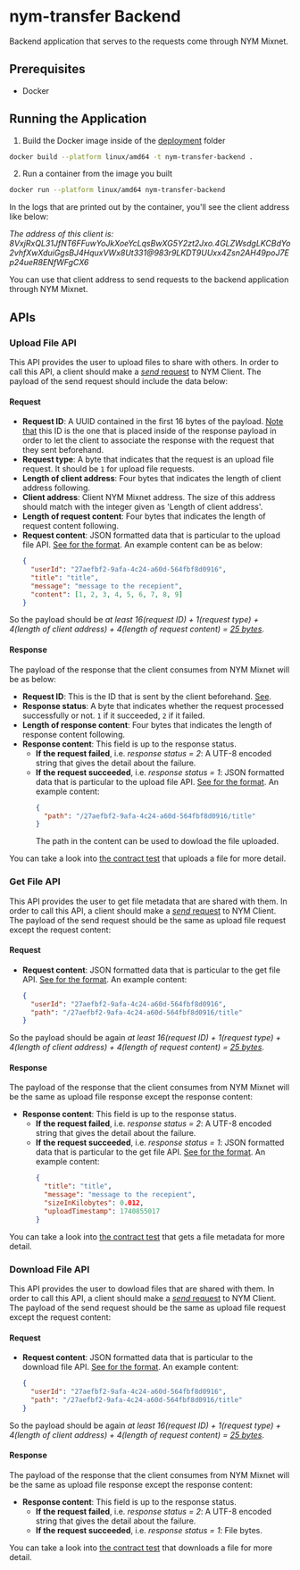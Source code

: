 # nym-transfer Backend

Backend application that serves to the requests come through NYM Mixnet.

## Prerequisites

- Docker

## Running the Application

1. Build the Docker image inside of the [deployment](./deployment/) folder
```bash
docker build --platform linux/amd64 -t nym-transfer-backend .
```
2. Run a container from the image you built
```bash
docker run --platform linux/amd64 nym-transfer-backend
```

In the logs that are printed out by the container, you'll see the client address like below:

_The address of this client is: 8VxjRxQL31JfNT6FFuwYoJkXoeYcLqsBwXG5Y2zt2Jxo.4GLZWsdgLKCBdYo2vhfXwXduiGgsBJ4HquxVWx8Ut331@983r9LKDT9UUxx4Zsn2AH49poJ7Ep24ueR8ENfWFgCX6_

You can use that client address to send requests to the backend application through NYM Mixnet.

## APIs

### Upload File API

This API provides the user to upload files to share with others. In order to call this API, a client should make a [_send_ request](https://nymtech.net/docs/developers/clients/websocket/usage#sending-binary-data) to NYM Client. The payload of the send request should include the data below:

#### Request

- **Request ID**: A UUID contained in the first 16 bytes of the payload. <ins>Note that</ins> this ID is the one that is placed inside of the response payload in order to let the client to associate the response with the request that they sent beforehand.
- **Request type**: A byte that indicates that the request is an upload file request. It should be `1` for upload file requests.
- **Length of client address**: Four bytes that indicates the length of client address following.
- **Client address**: Client NYM Mixnet address. The size of this address should match with the integer given as 'Length of client address'.
- **Length of request content**: Four bytes that indicates the length of request content following.
- **Request content**: JSON formatted data that is particular to the upload file API. [See for the format](/be/src/main/java/net/nymtech/server/handler/upload_file/UploadFileRequest.java). An example content can be as below:
  ```json
  {
    "userId": "27aefbf2-9afa-4c24-a60d-564fbf8d0916",
    "title": "title",
    "message": "message to the recepient",
    "content": [1, 2, 3, 4, 5, 6, 7, 8, 9]
  }
  ```

So the payload should be _at least 16(request ID) + 1(request type) + 4(length of client address) + 4(length of request content) = <ins>25 bytes</ins>_.

#### Response

The payload of the response that the client consumes from NYM Mixnet will be as below:
- **Request ID**: This is the ID that is sent by the client beforehand. [See](/be/README.md?plain=1#L32).
- **Response status**: A byte that indicates whether the request processed successfully or not. `1` if it succeeded, `2` if it failed.
- **Length of response content**: Four bytes that indicates the length of response content following.
- **Response content**: This field is up to the response status.
  - **If the request failed**, i.e. _response status = 2_: A UTF-8 encoded string that gives the detail about the failure.
  - **If the request succeeded**, i.e. _response status = 1_: JSON formatted data that is particular to the upload file API. [See for the format](/be/src/main/java/net/nymtech/server/handler/upload_file/UploadFileResponse.java). An example content:
    ```json
    {
      "path": "/27aefbf2-9afa-4c24-a60d-564fbf8d0916/title"
    }
    ```
    The path in the content can be used to dowload the file uploaded.

You can take a look into [the contract test](/be/src/test/java/net/nymtech/server/ServerContractTest.java#L62) that uploads a file for more detail.

### Get File API

This API provides the user to get file metadata that are shared with them. In order to call this API, a client should make a [_send_ request](https://nymtech.net/docs/developers/clients/websocket/usage#sending-binary-data) to NYM Client. The payload of the send request should be the same as upload file request except the request content:

#### Request

- **Request content**: JSON formatted data that is particular to the get file API. [See for the format](/be/src/main/java/net/nymtech/server/handler/get_file/GetFileRequest.java). An example content:
  ```json
  {
    "userId": "27aefbf2-9afa-4c24-a60d-564fbf8d0916",
    "path": "/27aefbf2-9afa-4c24-a60d-564fbf8d0916/title"
  }
  ```

So the payload should be again _at least 16(request ID) + 1(request type) + 4(length of client address) + 4(length of request content) = <ins>25 bytes</ins>_.

#### Response

The payload of the response that the client consumes from NYM Mixnet will be the same as upload file response except the response content:
- **Response content**: This field is up to the response status.
  - **If the request failed**, i.e. _response status = 2_: A UTF-8 encoded string that gives the detail about the failure.
  - **If the request succeeded**, i.e. _response status = 1_: JSON formatted data that is particular to the get file API. [See for the format](/be/src/main/java/net/nymtech/server/handler/get_file/GetFileResponse.java). An example content:
    ```json
    {
      "title": "title",
      "message": "message to the recepient",
      "sizeInKilobytes": 0.012,
      "uploadTimestamp": 1740855017
    }
    ```

You can take a look into [the contract test](/be/src/test/java/net/nymtech/server/ServerContractTest.java#L114) that gets a file metadata for more detail.

### Download File API

This API provides the user to dowload files that are shared with them. In order to call this API, a client should make a [_send_ request](https://nymtech.net/docs/developers/clients/websocket/usage#sending-binary-data) to NYM Client. The payload of the send request should be the same as upload file request except the request content:

#### Request

- **Request content**: JSON formatted data that is particular to the download file API. [See for the format](/be/src/main/java/net/nymtech/server/handler/download_file/DownloadFileRequest.java). An example content:
  ```json
  {
    "userId": "27aefbf2-9afa-4c24-a60d-564fbf8d0916",
    "path": "/27aefbf2-9afa-4c24-a60d-564fbf8d0916/title"
  }
  ```

So the payload should be again _at least 16(request ID) + 1(request type) + 4(length of client address) + 4(length of request content) = <ins>25 bytes</ins>_.

#### Response

The payload of the response that the client consumes from NYM Mixnet will be the same as upload file response except the response content:
- **Response content**: This field is up to the response status.
  - **If the request failed**, i.e. _response status = 2_: A UTF-8 encoded string that gives the detail about the failure.
  - **If the request succeeded**, i.e. _response status = 1_: File bytes.

You can take a look into [the contract test](/be/src/test/java/net/nymtech/server/ServerContractTest.java#L84) that downloads a file for more detail.
